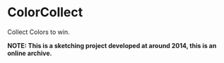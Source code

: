 # ColorCollect
Collect Colors to win.

**NOTE: This is a sketching project developed at around 2014, this is an online archive.**
